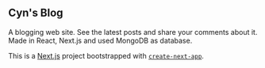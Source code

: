## Cyn's Blog

A blogging web site. See the latest posts and share your comments about it.
Made in React, Next.js and used MongoDB as database.

This is a [Next.js](https://nextjs.org/) project bootstrapped with [`create-next-app`](https://github.com/vercel/next.js/tree/canary/packages/create-next-app).
